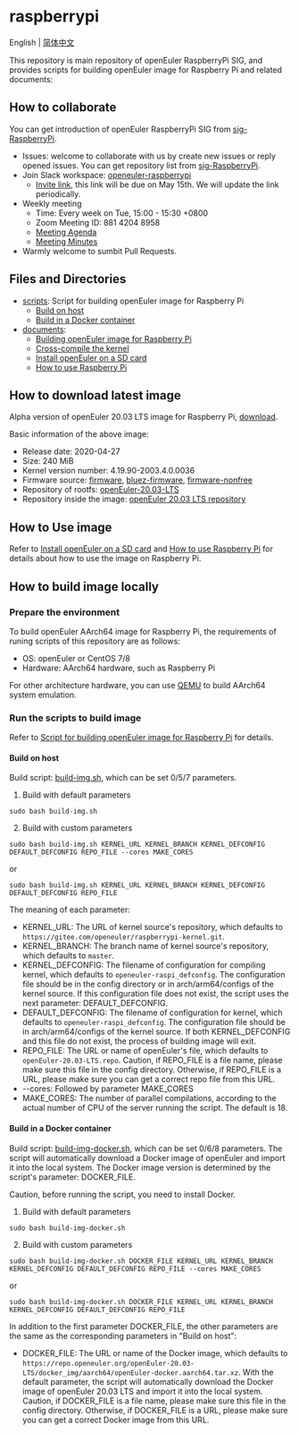 # raspberrypi

English | [简体中文](./README.md)

This repository is main repository of openEuler RaspberryPi SIG, and provides scripts for building openEuler image for Raspberry Pi and related documents:

## How to collaborate

You can get introduction of openEuler RaspberryPi SIG from [sig-RaspberryPi](https://gitee.com/jianminw/community/tree/master/sig/sig-RaspberryPi).

- Issues: welcome to collaborate with us by create new issues or reply opened issues. You can get repository list from [sig-RaspberryPi](https://gitee.com/jianminw/community/tree/master/sig/sig-RaspberryPi).
- Join Slack workspace: [openeuler-raspberrypi](https://openeuler-raspberrypi.slack.com )
  - [Invite link](https://join.slack.com/t/openeuler-raspberrypi/shared_invite/zt-dlqztpyb-GSgR98xIAI06SoTpFiJH6A), this link will be due on May 15th. We will update the link periodically.
- Weekly meeting
  - Time: Every week on Tue, 15:00 - 15:30 +0800
  - Zoom Meeting ID: 881 4204 8958
  - [Meeting Agenda](https://docs.google.com/document/d/1HuN7sWLiPuvGLqd-1tH1WAbzk51tgXpFBodp3dz_DBY/)
  - [Meeting Minutes](https://gitee.com/openeuler/raspberrypi/issues/I1EYZ6?from=project-issue)
- Warmly welcome to sumbit Pull Requests.

## Files and Directories

- [scripts](./scripts): Script for building openEuler image for Raspberry Pi
  - [Build on host](scripts/build-img.sh)
  - [Build in a Docker container](scripts/build-img-docker.sh)
- [documents](./documents/):
  - [Building openEuler image for Raspberry Pi](documents/openEuler镜像的构建.md)
  - [Cross-compile the kernel](documents/交叉编译内核.md)
  - [Install openEuler on a SD card](documents/树莓派刷机.md)
  - [How to use Raspberry Pi](documents/树莓派使用.md)

## How to download latest image

Alpha version of openEuler 20.03 LTS image for Raspberry Pi, [download](https://isrc.iscas.ac.cn/EulixOS/repo/dailybuild/1/isos/20200427/openEuler_20200427121211.img.xz).

Basic information of the above image:

- Release date: 2020-04-27
- Size: 240 MiB
- Kernel version number: 4.19.90-2003.4.0.0036
- Firmware source: [firmware](https://github.com/raspberrypi/firmware), [bluez-firmware](https://github.com/RPi-Distro/bluez-firmware), [firmware-nonfree](https://github.com/RPi-Distro/firmware-nonfree)
- Repository of rootfs: [openEuler-20.03-LTS](http://repo.openeuler.org/openEuler-20.03-LTS/everything/aarch64/)
- Repository inside the image: [openEuler 20.03 LTS repository](https://gitee.com/openeuler/raspberrypi/blob/master/config/openEuler-20.03-LTS.repo)

## How to Use image

Refer to [Install openEuler on a SD card](documents/树莓派刷机.md) and [How to use Raspberry Pi](documents/树莓派使用.md) for details about how to use the image on Raspberry Pi.

## How to build image locally

### Prepare the environment

To build openEuler AArch64 image for Raspberry Pi, the requirements of runing scripts of this repository are as follows:

- OS: openEuler or CentOS 7/8
- Hardware: AArch64 hardware, such as Raspberry Pi

For other architecture hardware, you can use [QEMU](https://www.qemu.org/) to build AArch64 system emulation.

### Run the scripts to build image

Refer to [Script for building openEuler image for Raspberry Pi](documents/openEuler镜像的构建.md) for details.

#### Build on host

Build script: [build-img.sh](scripts/build-img.sh), which can be set 0/5/7 parameters.

1. Build with default parameters

`sudo bash build-img.sh`

2. Build with custom parameters

`sudo bash build-img.sh KERNEL_URL KERNEL_BRANCH KERNEL_DEFCONFIG DEFAULT_DEFCONFIG REPO_FILE --cores MAKE_CORES`

or

`sudo bash build-img.sh KERNEL_URL KERNEL_BRANCH KERNEL_DEFCONFIG DEFAULT_DEFCONFIG REPO_FILE`

The meaning of each parameter:

- KERNEL_URL: The URL of kernel source's repository, which defaults to `https://gitee.com/openeuler/raspberrypi-kernel.git`.
- KERNEL_BRANCH: The branch name of kernel source's repository, which defaults to `master`.
- KERNEL_DEFCONFIG: The filename of configuration for compiling kernel, which defaults to `openeuler-raspi_defconfig`. The configuration file should be in the config directory or in arch/arm64/configs of the kernel source. If this configuration file does not exist, the script uses the next parameter: DEFAULT_DEFCONFIG.
- DEFAULT_DEFCONFIG: The filename of configuration for kernel, which defaults to `openeuler-raspi_defconfig`. The configuration file should be in arch/arm64/configs of the kernel source. If both KERNEL_DEFCONFIG and this file do not exist, the process of building image will exit.
- REPO_FILE: The URL or name of openEuler's file, which defaults to `openEuler-20.03-LTS.repo`. Caution, if REPO_FILE is a file name, please make sure this file in the config directory. Otherwise, if REPO_FILE is a URL, please make sure you can get a correct repo file from this URL.
- --cores: Followed by parameter MAKE_CORES
- MAKE_CORES: The number of parallel compilations, according to the actual number of CPU of the server running the script. The default is 18.

#### Build in a Docker container

Build script: [build-img-docker.sh](scripts/build-img-docker.sh), which can be set 0/6/8 parameters. The script will automatically download a Docker image of openEuler and import it into the local system. The Docker image version is determined by the script's parameter: DOCKER_FILE.

Caution, before running the script, you need to install Docker.

1. Build with default parameters

`sudo bash build-img-docker.sh`

2. Build with custom parameters

`sudo bash build-img-docker.sh DOCKER_FILE KERNEL_URL KERNEL_BRANCH KERNEL_DEFCONFIG DEFAULT_DEFCONFIG REPO_FILE --cores MAKE_CORES`

or

`sudo bash build-img-docker.sh DOCKER_FILE KERNEL_URL KERNEL_BRANCH KERNEL_DEFCONFIG DEFAULT_DEFCONFIG REPO_FILE`

In addition to the first parameter DOCKER_FILE, the other parameters are the same as the corresponding parameters in "Build on host":

- DOCKER_FILE: The URL or name of the Docker image, which defaults to `https://repo.openeuler.org/openEuler-20.03-LTS/docker_img/aarch64/openEuler-docker.aarch64.tar.xz`. With the default parameter, the script will automatically download the Docker image of openEuler 20.03 LTS and import it into the local system. Caution, if DOCKER_FILE is a file name, please make sure this file in the config directory. Otherwise, if DOCKER_FILE is a URL, please make sure you can get a correct Docker image from this URL.
